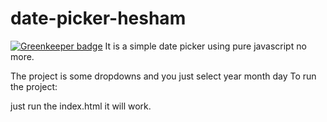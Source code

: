 # date-picker-hesham

[![Greenkeeper badge](https://badges.greenkeeper.io/heshamelmasry77/date-picker-hesham.svg)](https://greenkeeper.io/)
It is a simple date picker using pure javascript no more.

The project is some dropdowns and you just select year month day
To run the project:

just run the index.html it will work. 

